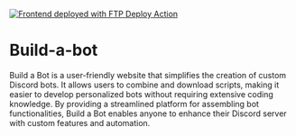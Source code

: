 [<img alt="Frontend deployed with FTP Deploy Action" src="https://img.shields.io/badge/Deployed With-FTP DEPLOY ACTION-%3CCOLOR%3E?style=for-the-badge&color=2b9348">](https://github.com/SamKirkland/FTP-Deploy-Action)

# Build-a-bot

Build a Bot is a user-friendly website that simplifies the creation of custom Discord bots. It allows users to combine and download scripts, making it easier to develop personalized bots without requiring extensive coding knowledge. By providing a streamlined platform for assembling bot functionalities, Build a Bot enables anyone to enhance their Discord server with custom features and automation.
